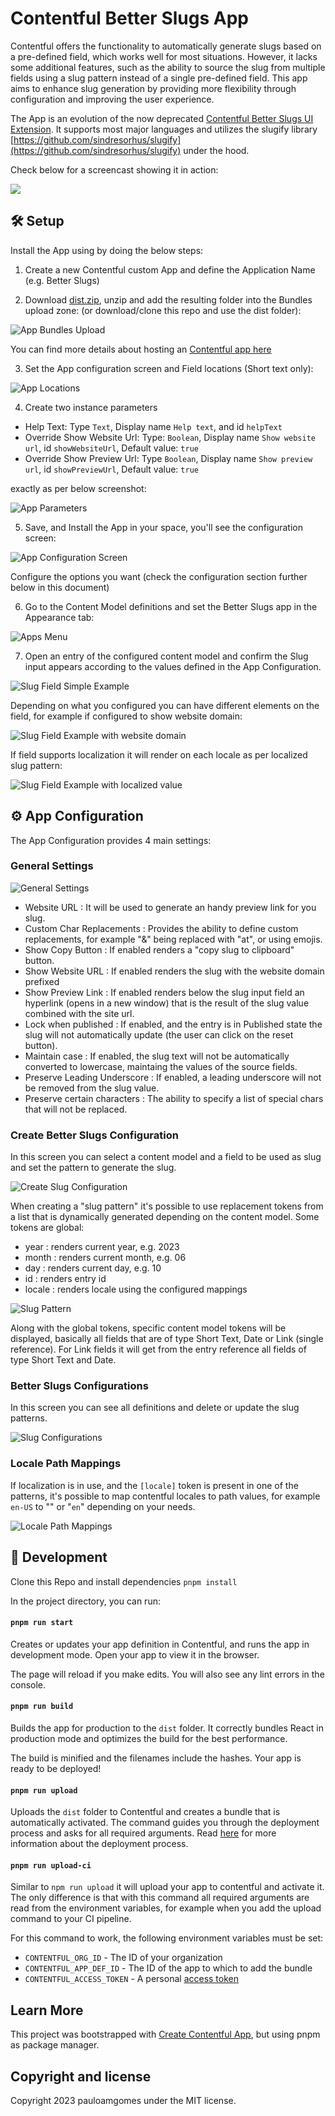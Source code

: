 # Contentful Better Slugs App

Contentful offers the functionality to automatically generate slugs based on a pre-defined field, which works well for most situations.
However, it lacks some additional features, such as the ability to source the slug from multiple fields using a slug pattern instead of a single pre-defined field.
This app aims to enhance slug generation by providing more flexibility through configuration and improving the user experience.

The App is an evolution of the now deprecated [Contentful Better Slugs UI Extension](https://github.com/pauloamgomes/contentful-better-slugs).
It supports most major languages and utilizes the slugify library [https://github.com/sindresorhus/slugify](https://github.com/sindresorhus/slugify) under the hood.

Check below for a screencast showing it in action:

[![](./docs/app-video-play.gif)](https://www.loom.com/share/003934a064134e1f8294c7767dcbb592)

## 🛠 Setup

Install the App using by doing the below steps:

1. Create a new Contentful custom App and define the Application Name (e.g. Better Slugs)

2. Download [dist.zip](https://github.com/pauloamgomes/contentful-better-slugs-app/releases/download/V1.0.1/dist.zip), unzip and add the resulting folder into the Bundles upload zone:
(or download/clone this repo and use the dist folder):

![App Bundles Upload](./docs/app-bundles.png)

You can find more details about hosting an [Contentful app here](https://www.contentful.com/developers/docs/extensibility/app-framework/hosting-an-app/)

3. Set the App configuration screen and Field locations (Short text only):

![App Locations](./docs/app-locations.png)

4. Create two instance parameters

- Help Text: Type `Text`, Display name `Help text`, and id `helpText`
- Override Show Website Url: Type: `Boolean`, Display name `Show website url`, id `showWebsiteUrl`, Default value: `true`
- Override Show Preview Url: Type `Boolean`, Display name `Show preview url`, id `showPreviewUrl`, Default value: `true`

exactly as per below screenshot:

![App Parameters](./docs/app-parameters.png)

5. Save, and Install the App in your space, you'll see the configuration screen:

![App Configuration Screen](./docs/app-config.png)

Configure the options you want (check the configuration section further below in this document)

6. Go to the Content Model definitions and set the Better Slugs app in the Appearance tab:

![Apps Menu](./docs/app-field-config.png)

7. Open an entry of the configured content model and confirm the Slug input appears according to the values defined in the App Configuration.

![Slug Field Simple Example](./docs/slug-field-example-simple.png)

Depending on what you configured you can have different elements on the field, for example if configured to show website domain:

![Slug Field Example with website domain](./docs/slug-field-example-website.png)

If field supports localization it will render on each locale as per localized slug pattern:

![Slug Field Example with localized value](./docs/slug-field-example-multi-locale.png)

## ⚙️ App Configuration

The App Configuration provides 4 main settings:

### General Settings

![General Settings](./docs/general-settings.png)

- Website URL : It will be used to generate an handy preview link for you slug.
- Custom Char Replacements : Provides the ability to define custom replacements, for example "&" being replaced with "at", or using emojis.
- Show Copy Button : If enabled renders a "copy slug to clipboard" button.
- Show Website URL : If enabled renders the slug with the website domain prefixed
- Show Preview Link : If enabled renders below the slug input field an hyperlink (opens in a new window) that is the result of the slug value combined with the site url.
- Lock when published : If enabled, and the entry is in Published state the slug will not automatically update (the user can click on the reset button).
- Maintain case : If enabled, the slug text will not be automatically converted to lowercase, maintaing the values of the source fields.
- Preserve Leading Underscore : If enabled, a leading underscore will not be removed from the slug value.
- Preserve certain characters : The ability to specify a list of special chars that will not be replaced.

### Create Better Slugs Configuration

In this screen you can select a content model and a field to be used as slug and set the pattern to generate the slug.

![Create Slug Configuration](./docs/create-slug-configuration.png)

When creating a "slug pattern" it's possible to use replacement tokens from a list that is dynamically generated depending on the content model.
Some tokens are global:

- year : renders current year, e.g. 2023
- month : renders current month, e.g. 06
- day : renders current day, e.g. 10
- id : renders entry id
- locale : renders locale using the configured mappings

![Slug Pattern](./docs/pattern-configuration.png)

Along with the global tokens, specific content model tokens will be displayed, basically all fields that are of type Short Text, Date or Link (single reference).
For Link fields it will get from the entry reference all fields of type Short Text and Date.

### Better Slugs Configurations

In this screen you can see all definitions and delete or update the slug patterns.

![Slug Configurations](./docs/slug-configurations.png)

### Locale Path Mappings

If localization is in use, and the `[locale]` token is present in one of the patterns, it's possible to map contentful locales to path values,
for example `en-US` to "" or "`en`" depending on your needs.

![Locale Path Mappings](./docs/locale-path-mappings.png)

## 🥷 Development

Clone this Repo and install dependencies `pnpm install`

In the project directory, you can run:

#### `pnpm run start`

Creates or updates your app definition in Contentful, and runs the app in development mode.
Open your app to view it in the browser.

The page will reload if you make edits.
You will also see any lint errors in the console.

#### `pnpm run build`

Builds the app for production to the `dist` folder.
It correctly bundles React in production mode and optimizes the build for the best performance.

The build is minified and the filenames include the hashes.
Your app is ready to be deployed!

#### `pnpm run upload`

Uploads the `dist` folder to Contentful and creates a bundle that is automatically activated.
The command guides you through the deployment process and asks for all required arguments.
Read [here](https://www.contentful.com/developers/docs/extensibility/app-framework/create-contentful-app/#deploy-with-contentful) for more information about the deployment process.

#### `pnpm run upload-ci`

Similar to `npm run upload` it will upload your app to contentful and activate it. The only difference is
that with this command all required arguments are read from the environment variables, for example when you add
the upload command to your CI pipeline.

For this command to work, the following environment variables must be set:

- `CONTENTFUL_ORG_ID` - The ID of your organization
- `CONTENTFUL_APP_DEF_ID` - The ID of the app to which to add the bundle
- `CONTENTFUL_ACCESS_TOKEN` - A personal [access token](https://www.contentful.com/developers/docs/references/content-management-api/#/reference/personal-access-tokens)

## Learn More

This project was bootstrapped with [Create Contentful App](https://github.com/contentful/create-contentful-app), but using pnpm as package manager.

## Copyright and license

Copyright 2023 pauloamgomes under the MIT license.

